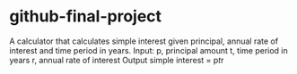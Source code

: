 # github-final-project
 
 A calculator that calculates simple interest given principal, annual rate of interest and time period in years.
 Input:
    p, principal amount
    t, time period in years
    r, annual rate of interest
 Output
    simple interest = p*t*r